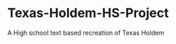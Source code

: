 Texas-Holdem-HS-Project
=======================

A High school text based recreation of Texas Holdem
